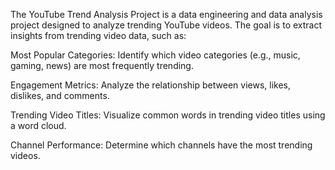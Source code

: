 The YouTube Trend Analysis Project is a data engineering and data analysis project designed to analyze trending YouTube videos. The goal is to extract insights from trending video data, such as:

Most Popular Categories: Identify which video categories (e.g., music, gaming, news) are most frequently trending.

Engagement Metrics: Analyze the relationship between views, likes, dislikes, and comments.

Trending Video Titles: Visualize common words in trending video titles using a word cloud.

Channel Performance: Determine which channels have the most trending videos.
